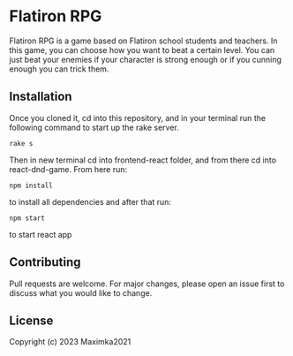 # Flatiron RPG

Flatiron RPG is a game based on Flatiron school students and teachers. In this game, you can choose how you want to beat a certain level. You can just beat your enemies if your character is strong enough or if you cunning enough you can trick them.


## Installation

Once you cloned it, cd into this repository, and in your terminal run the following command to start up the rake server.

```
rake s
```
Then in new terminal cd into frontend-react folder, and from there cd into react-dnd-game.
From here run:
```
npm install
```
to install all dependencies and after that run:
```
npm start
```
to start react app

## Contributing

Pull requests are welcome. For major changes, please open an issue first
to discuss what you would like to change.


## License

Copyright (c) 2023 Maximka2021
